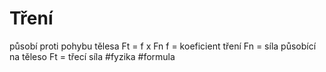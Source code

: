# Tření
působí proti pohybu tělesa
Ft = f x Fn
f = koeficient tření
Fn = síla působící na těleso
Ft = třecí síla
#fyzika #formula 